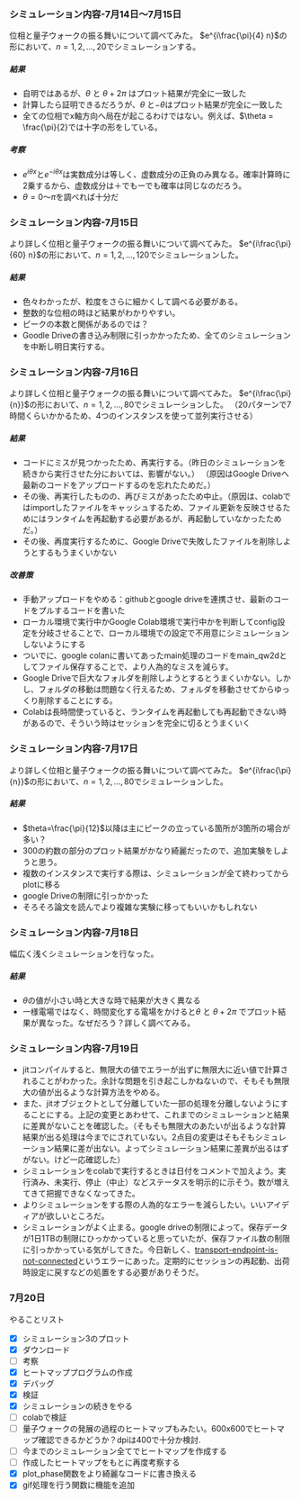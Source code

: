 ### シミュレーション内容-7月14日〜7月15日
位相と量子ウォークの振る舞いについて調べてみた。
$e^{i\frac{\pi}{4} n}$の形において、$n=1,2,...,20$でシミュレーションする。

##### 結果
- 自明ではあるが、$\theta$ と $\theta + 2\pi$ はプロット結果が完全に一致した
- 計算したら証明できるだろうが、$\theta$ と$-\theta$はプロット結果が完全に一致した
- 全ての位相でx軸方向へ局在が起こるわけではない。例えば、$\theta = \frac{\pi}{2}では十字の形をしている。

##### 考察
- $e^{i\theta x}$と$e^{-i\theta x}$は実数成分は等しく、虚数成分の正負のみ異なる。確率計算時に2乗するから、虚数成分は＋でもーでも確率は同じなのだろう。
- $\theta=0$〜$\pi$を調べれば十分だ

### シミュレーション内容-7月15日
より詳しく位相と量子ウォークの振る舞いについて調べてみた。
$e^{i\frac{\pi}{60} n}$の形において、$n=1,2,...,120$でシミュレーションした。

##### 結果
- 色々わかったが、粒度をさらに細かくして調べる必要がある。
- 整数的な位相の時ほど結果がわかりやすい。
- ピークの本数と関係があるのでは？
- Goodle Driveの書き込み制限に引っかかったため、全てのシミュレーションを中断し明日実行する。


### シミュレーション内容-7月16日
より詳しく位相と量子ウォークの振る舞いについて調べてみた。
$e^{i\frac{\pi}{n}}$の形において、$n=1,2,...,80$でシミュレーションした。
（20パターンで7時間くらいかかるため、4つのインスタンスを使って並列実行させる）

##### 結果
- コードにミスが見つかったため、再実行する。（昨日のシミュレーションを続きから実行させた分においては、影響がない。）
（原因はGoogle Driveへ最新のコードをアップロードするのを忘れたためだ。）
- その後、再実行したものの、再びミスがあったため中止。（原因は、colabではimportしたファイルをキャッシュするため、ファイル更新を反映させるためにはランタイムを再起動する必要があるが、再起動していなかったためだ。）
- その後、再度実行するために、Google Driveで失敗したファイルを削除しようとするもうまくいかない

##### 改善策
- 手動アップロードをやめる：githubとgoogle driveを連携させ、最新のコードをプルするコードを書いた
- ローカル環境で実行中かGoogle Colab環境で実行中かを判断してconfig設定を分岐させることで、ローカル環境での設定で不用意にシミュレーションしないようにする
- ついでに、google colanに書いてあったmain処理のコードをmain_qw2dとしてファイル保存することで、より人為的なミスを減らす。
- Google Driveで巨大なフォルダを削除しようとするとうまくいかない。しかし、フォルダの移動は問題なく行えるため、フォルダを移動させてからゆっくり削除することにする。
- Colabは長時間使っていると、ランタイムを再起動しても再起動できない時があるので、そういう時はセッションを完全に切るとうまくいく


### シミュレーション内容-7月17日
より詳しく位相と量子ウォークの振る舞いについて調べてみた。
$e^{i\frac{\pi}{n}}$の形において、$n=1,2,...,80$でシミュレーションした。

##### 結果
- $theta=\frac{\pi}{12}$以降は主にピークの立っている箇所が3箇所の場合が多い？
- 300の約数の部分のプロット結果がかなり綺麗だったので、追加実験をしようと思う。
- 複数のインスタンスで実行する際は、シミュレーションが全て終わってからplotに移る
- google Driveの制限に引っかかった
- そろそろ論文を読んでより複雑な実験に移ってもいいかもしれない


### シミュレーション内容-7月18日
幅広く浅くシミュレーションを行なった。

##### 結果
- $\theta$の値が小さい時と大きな時で結果が大きく異なる
- 一様電場ではなく、時間変化する電場をかけると$\theta$ と $\theta + 2\pi$ でプロット結果が異なった。なぜだろう？詳しく調べてみる。


### シミュレーション内容-7月19日
- jitコンパイルすると、無限大の値でエラーが出ずに無限大に近い値で計算されることがわかった。余計な問題を引き起こしかねないので、そもそも無限大の値が出るような計算方法をやめる。
- また、jitオブジェクトとして分離していた一部の処理を分離しないようにすることにする。上記の変更とあわせて、これまでのシミュレーションと結果に差異がないことを確認した。（そもそも無限大のあたいが出るような計算結果が出る処理は今までにされていない。2点目の変更はそもそもシミュレーション結果に差が出ない。よってシミュレーション結果に差異が出るはずがない。けど一応確認した）
- シミュレーションをcolabで実行するときは日付をコメントで加えよう。実行済み、未実行、停止（中止）などステータスを明示的に示そう。数が増えてきて把握できなくなってきた。
- よりシミュレーションをする際の人為的なエラーを減らしたい。いいアイディアが欲しいところだ。
- シミュレーションがよく止まる。google driveの制限によって。保存データが1日1TBの制限にひっかかっていると思っていたが、保存ファイル数の制限に引っかかっている気がしてきた。今日新しく、[transport-endpoint-is-not-connected](https://stackoverflow.com/questions/49588113/google-colab-script-throws-transport-endpoint-is-not-connected)というエラーにあった。定期的にセッションの再起動、出荷時設定に戻すなどの処置をする必要がありそうだ。

### 7月20日
やることリスト
- [x] シミュレーション3のプロット
- [x] ダウンロード
- [ ] 考察
- [x] ヒートマッププログラムの作成
- [x] デバッグ
- [x] 検証
- [x] シミュレーションの続きをやる
- [ ] colabで検証
- [ ] 量子ウォークの発展の過程のヒートマップもみたい。600x600でヒートマップ確認できるかどうか？dpiは400で十分か検討.
- [ ] 今までのシミュレーション全てでヒートマップを作成する
- [ ] 作成したヒートマップをもとに再度考察する
- [x] plot_phase関数をより綺麗なコードに書き換える
- [x] gif処理を行う関数に機能を追加